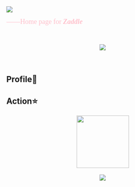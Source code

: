 <!-- dynamic typing effect 动态打字效果 -->
<div>
    <a href="https://blog.sunguoqi.com/">
      <img src="https://readme-typing-svg.demolab.com?font=Fira+Code&pause=1000&width=435&lines=println!(%22Hello%2C%20World%22);世界はとても綺麗…&center=true&size=27" />
    </a>
</div>

<font color="pink" size="4" face="Comic Sans MS">——Home page for <i><b>Zaddle</b></i> </font>
<br><br><br>

<div align="center"> <img heigt="310px" src="https://github.com/zaddle55/zaddle55/assets/97674291/d3e16ed4-22f0-45aa-b2ef-1ac6833fd08b"></div>
<br>

<!--
<div align="center"> <img src="https://activity-graph.herokuapp.com/graph?username=zaddle55&theme=xcode" /> </div>
-->

<br>

## Profile🎈

## Action⭐

<div align="center"> <img height="137px" src="https://github-readme-stats.vercel.app/api?username=zaddle55&hide_title=true&hide_border=true&show_icons=trueline_height=21&text_color=000&icon_color=000&bg_color=0,ea6161,ffc64d,fffc4d,52fa5a&theme=graywhite" /> </div>

<br>

<div align="center"><img src="https://github-readme-activity-graph.vercel.app/graph?username=zaddle55&theme=react-dark"/></div>

<!--
- 🔭 I’m currently working on ...
- 🌱 I’m currently learning ...
- 👯 I’m looking to collaborate on ...
- 🤔 I’m looking for help with ...
- 💬 Ask me about ...
- 📫 How to reach me: ...
- 😄 Pronouns: ...
- ⚡ Fun fact: ...
-->
